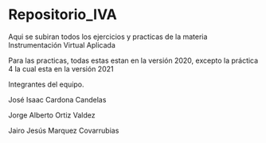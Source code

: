 # Repositorio_IVA
Aqui se subiran todos los ejercicios y practicas de la materia Instrumentación Virtual Aplicada

Para las practicas, todas estas estan en la versión 2020, excepto la práctica 4 la cual esta en la versión 2021

Integrantes del equipo.

José Isaac Cardona Candelas

Jorge Alberto Ortiz Valdez

Jairo Jesús Marquez Covarrubias
